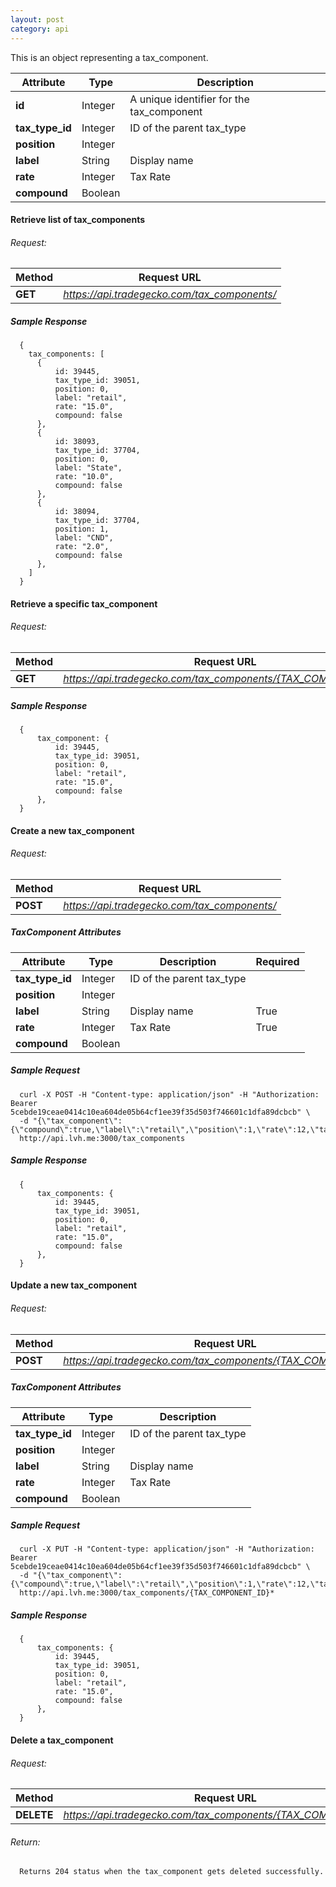 ```yaml
---
layout: post
category: api
---
```


This is an object representing a tax_component.

Attribute                      | Type          | Description
------------------------------ | ------------- | ------------
**id**                         | Integer       |  A unique identifier for the tax_component
**tax_type_id**                | Integer       |  ID of the parent tax_type
**position**                   | Integer       |
**label**                      | String        |  Display name
**rate**                       | Integer       |  Tax Rate
**compound**                   | Boolean       |

####   Retrieve list of tax_components

######     Request:
Method     | Request URL
-----------| -------------
**GET**    | *https://api.tradegecko.com/tax_components/*

##### Sample Response

      {
        tax_components: [
          {
              id: 39445,
              tax_type_id: 39051,
              position: 0,
              label: "retail",
              rate: "15.0",
              compound: false
          },
          {
              id: 38093,
              tax_type_id: 37704,
              position: 0,
              label: "State",
              rate: "10.0",
              compound: false
          },
          {
              id: 38094,
              tax_type_id: 37704,
              position: 1,
              label: "CND",
              rate: "2.0",
              compound: false
          },
        ]
      }

####   Retrieve a specific tax_component

######     Request:
Method     | Request URL
-----------| -------------
**GET**    | *https://api.tradegecko.com/tax_components/{TAX_COMPONENT_ID}*

##### Sample Response

      {
          tax_component: {
              id: 39445,
              tax_type_id: 39051,
              position: 0,
              label: "retail",
              rate: "15.0",
              compound: false
          },
      }

####   Create a new tax_component

######     Request:
Method     | Request URL
-----------| -------------
**POST**   | *https://api.tradegecko.com/tax_components/*

##### TaxComponent Attributes

Attribute                      | Type          | Description                | Required
------------------------------ | ------------- | -------------------------- | ------------
**tax_type_id**                | Integer       |  ID of the parent tax_type |
**position**                   | Integer       |                            |
**label**                      | String        |  Display name              | True
**rate**                       | Integer       |  Tax Rate                  | True
**compound**                   | Boolean       |                            |


##### Sample Request

      curl -X POST -H "Content-type: application/json" -H "Authorization: Bearer 5cebde19ceae0414c10ea604de05b64cf1ee39f35d503f746601c1dfa89dcbcb" \
      -d "{\"tax_component\":{\"compound\":true,\"label\":\"retail\",\"position\":1,\"rate\":12,\"tax_type_id\":1}}"
      http://api.lvh.me:3000/tax_components

##### Sample Response

      {
          tax_components: {
              id: 39445,
              tax_type_id: 39051,
              position: 0,
              label: "retail",
              rate: "15.0",
              compound: false
          },
      }

####   Update a new tax_component

######     Request:
Method     | Request URL
-----------| -------------
**POST**   | *https://api.tradegecko.com/tax_components/{TAX_COMPONENT_ID}*

##### TaxComponent Attributes

Attribute                      | Type          | Description
------------------------------ | ------------- | ------------
**tax_type_id**                | Integer       |  ID of the parent tax_type
**position**                   | Integer       |
**label**                      | String        |  Display name
**rate**                       | Integer       |  Tax Rate
**compound**                   | Boolean       |

##### Sample Request

      curl -X PUT -H "Content-type: application/json" -H "Authorization: Bearer 5cebde19ceae0414c10ea604de05b64cf1ee39f35d503f746601c1dfa89dcbcb" \
      -d "{\"tax_component\":{\"compound\":true,\"label\":\"retail\",\"position\":1,\"rate\":12,\"tax_type_id\":1}}"
      http://api.lvh.me:3000/tax_components/{TAX_COMPONENT_ID}*

##### Sample Response

      {
          tax_components: {
              id: 39445,
              tax_type_id: 39051,
              position: 0,
              label: "retail",
              rate: "15.0",
              compound: false
          },
      }



####   Delete a tax_component

######     Request:
Method     | Request URL
-----------| -------------
**DELETE**    | *https://api.tradegecko.com/tax_components/{TAX_COMPONENT_ID}*

###### Return:
      Returns 204 status when the tax_component gets deleted successfully.
